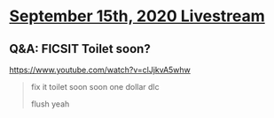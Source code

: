 # [September 15th, 2020 Livestream](../2020-09-15.md)
## Q&A: FICSIT Toilet soon?
https://www.youtube.com/watch?v=clJjkvA5whw
> fix it toilet soon soon one dollar dlc
>
> flush yeah
>
